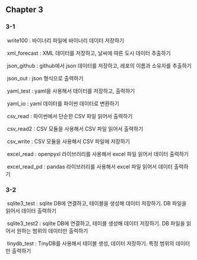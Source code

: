 ## Chapter 3

### 3-1

​	write100 : 바이너리 파일에 바이너리 데이터 저장하기

​	xml_forecast : XML 데이터를 저장하고, 날씨에 따른 도시 데이터 추출하기

​	json_github : github에서 json 데이터를 저장하고, 레포의 이름과 소유자를 추출하기

​	json_out : json 형식으로 출력하기

​	yaml_test : yaml을 사용해서 데이터를 저장하고, 출력하기

​	yaml_io : yaml 데이터를 파이썬 데이터로 변환하기

​	csv_read : 파이썬에서 단순한 CSV 파일 읽어서 출력하기

​	csv_read2 : CSV 모듈을 사용해서 CSV 파일 읽어서 출력하기

​	csv_write : CSV 모듈을 사용해서 CSV 파일에 저장하기

​	excel_read : openpyxl 라이브러리를 사용해서 excel 파일 읽어서 데이터 출력하기

​	excel_read_pd : pandas 라이브러리를 사용해서 excel 파일 읽어서 데이터 출력하기



### 3-2

​	sqlite3_test : sqlite DB에 연결하고, 테이블을 생성해 데이터 저장하기. DB 파일을 읽어서 데이터 출력하기

​	sqlite3_test2 : sqlite DB에 연결하고, 테이블 생성해 데이터 저장하기. DB 파일을 읽어서 원하는 범위의 데이터만 출력하기

​	tinydb_test : TinyDB를 사용해서 테이블 생성, 데이터 저장하기. 특정 범위의 데이터만 출력하기